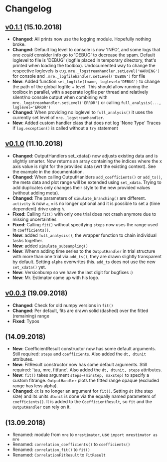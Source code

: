 Changelog
=========

[v0.1.1](https://pypi.org/project/mrestimator/0.1.1) (15.10.2018)
-----------------------------------------------------------------

* __Changed__: All prints now use the logging module. Hopefully nothing broke.
* __Changed__: Default log level to console is now 'INFO', and some logs that one _could_ consider info go to 'DEBUG' to decrease the spam. Default loglevel to file is 'DEBUG' (logfile placed in temporary directory, that's printed when loading the toolbox).
Undocumented way to change the respective loglevels is e.g. ``mre._logstreamhandler.setLevel('WARNING')`` for console and ``.mre._logfilehandler.setLevel('DEBUG')`` for file
* __New__: Added function ``set_logfile(fname, loglevel='DEBUG')`` to change the path of the global logfile + level. This should allow running the toolbox in parallel, with a seperate logfile per thread and relatively silent/no console output when combining with `mre._logstreamhandler.setLevel('ERROR')` or calling `full_analysis(..., loglevel='ERROR')`
* __Changed__: When providing no loglevel to `full_analysis()` it uses the currently set level of `mre._logstreamhandler`.
* __New__: Added custom handler class that does not log 'None Type' Traces if `log.exception()` is called without a `try` statement


[v0.1.0](https://pypi.org/project/mrestimator/0.1.0) (11.10.2018)
------------------------------------------------------------------

* __Changed__: OutputHandlers set_xdata() now adjusts existing data and is slightly smarter. Now returns an array containing the indices where the x axis value is right for the provided data (wrt the existing context). See the example in the documentation.
* __Changed__: When calling OutputHanlders `add_coefficients()` or `add_ts()`, the meta data and plot range will be extended using `set_xdata`. Trying to add duplicates only changes their style to the new provided values (without adding meta).
* __Changed__: The parameters of `simulate_branching()` are different. `activity` is now `a`, `m` is no longer optional and it is possible to set a (time dependent) drive using `h`.
* __Fixed__: Calling `fit()` with only one trial does not crash anymore due to missing uncertainties
* __Fixed__: Calling `fit()` without specifying `steps` now uses the range used in `coefficients()`.
* __New__: added `full_analysis()`, the wrapper function to chain individual tasks together.
* __New__: added `simulate_subsampling()`
* __New__: Whenn adding time series to the `OutputHandler` in trial structure with more than one trial via `add_ts()`, they are drawn slightly transparent by default. Setting `alpha` overwrites this. `add_ts` does not use the new `set_xdata()` yet.
* __New__: Versionbump so we have the last digit for bugfixes :)
* __New__: Mr. Estimator came up with his logo.


[v0.0.3](https://pypi.org/project/mrestimator/0.0.3) (19.09.2018)
------------------------------------------------------------------
* __Changed__: Check for old numpy versions in `fit()`
* __Changed__: Per default, fits are drawn solid (dashed) over the fitted (remaining) range
* __Fixed__: Typos

(14.09.2018)
------------
* __New__: CoefficientResult constructor now has some default arguments. Still required: `steps` and `coefficients`. Also added the `dt, dtunit` attributes.
* __New__: FitResult constructor now has some default arguments. Still required: 'tau, mre, fitfunc'. Also added the `dt, dtunit, steps` attributes.
* __New__: `fit()` takes argument `steps=(minstep, maxstep)` to specify a custom fitrange. `OutputHandler` plots the fitted range opaque (excluded range has less alpha).
* __Changed__: `dt` is no longer an argument for `fit()`. Setting `dt` (the step size) and its units `dtunit` is done via the equally named parameters of `coefficients()`. It is added to the `CoefficientResult`, so `fit` and the `OutputHandler` can rely on it.

(13.09.2018)
------------
* Renamed: module from `mre` to `mrestimator`, use `import mrestimator as mre`
* Renamed: `correlation_coefficients()` to `coefficients()`
* Renamed: `correlation_fit()` to `fit()`
* Renamed: `CorrelationFitResult` to `FitResult`
